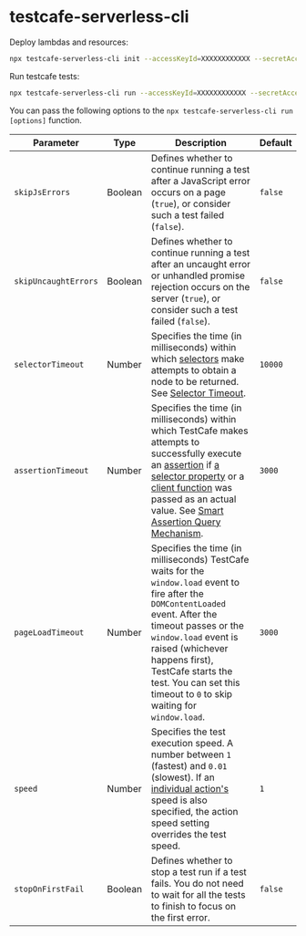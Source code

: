 # testcafe-serverless-cli

Deploy lambdas and resources:
```sh
npx testcafe-serverless-cli init --accessKeyId=XXXXXXXXXXXX --secretAccessKey=XXXXXXXXXXXX
```

Run testcafe tests:
```sh
npx testcafe-serverless-cli run --accessKeyId=XXXXXXXXXXXX --secretAccessKey=XXXXXXXXXXXX --testcafeDir=/path/to/test-cafe-project --concurrency=1
```

You can pass the following options to the `npx testcafe-serverless-cli run [options]` function.

Parameter         | Type    | Description                                                                                                                                                                           | Default
----------------- | ------- | ----------------------------------------------------------------------------------------------------------------------------------------------------------------------------------- | -------
`skipJsErrors`    | Boolean | Defines whether to continue running a test after a JavaScript error occurs on a page (`true`), or consider such a test failed (`false`).                                              | `false`
`skipUncaughtErrors` | Boolean | Defines whether to continue running a test after an uncaught error or unhandled promise rejection occurs on the server (`true`), or consider such a test failed (`false`).                                              | `false`
`selectorTimeout` | Number  | Specifies the time (in milliseconds) within which [selectors](https://github.com/DevExpress/testcafe/blob/master/docs/articles/documentation/test-api/selecting-page-elements/selectors/README.md) make attempts to obtain a node to be returned. See [Selector Timeout](https://github.com/DevExpress/testcafe/blob/master/docs/articles/documentation/test-api/selecting-page-elements/selectors/using-selectors.md#selector-timeout). | `10000`
`assertionTimeout` | Number  | Specifies the time (in milliseconds) within which TestCafe makes attempts  to successfully execute an [assertion](https://github.com/DevExpress/testcafe/blob/master/docs/articles/documentation/test-api/assertions/README.md) if [a selector property](https://github.com/DevExpress/testcafe/blob/master/docs/articles/documentation/test-api/selecting-page-elements/selectors/using-selectors.md#define-assertion-actual-value) or a [client function](https://github.com/DevExpress/testcafe/blob/master/docs/articles/documentation/test-api/obtaining-data-from-the-client/README.md) was passed as an actual value. See [Smart Assertion Query Mechanism](https://github.com/DevExpress/testcafe/blob/master/docs/articles/documentation/test-api/assertions/README.md#smart-assertion-query-mechanism). | `3000`
`pageLoadTimeout` | Number  |  Specifies the time (in milliseconds) TestCafe waits for the `window.load` event to fire after the `DOMContentLoaded` event. After the timeout passes or the `window.load` event is raised (whichever happens first), TestCafe starts the test. You can set this timeout to `0` to skip waiting for `window.load`. | `3000`
`speed`           | Number  | Specifies the test execution speed. A number between `1` (fastest) and `0.01` (slowest). If an [individual action's](https://github.com/DevExpress/testcafe/blob/master/docs/articles/documentation/test-api/actions/action-options.md#basic-action-options) speed is also specified, the action speed setting overrides the test speed. | `1`
`stopOnFirstFail`    | Boolean | Defines whether to stop a test run if a test fails. You do not need to wait for all the tests to finish to focus on the first error. | `false`
